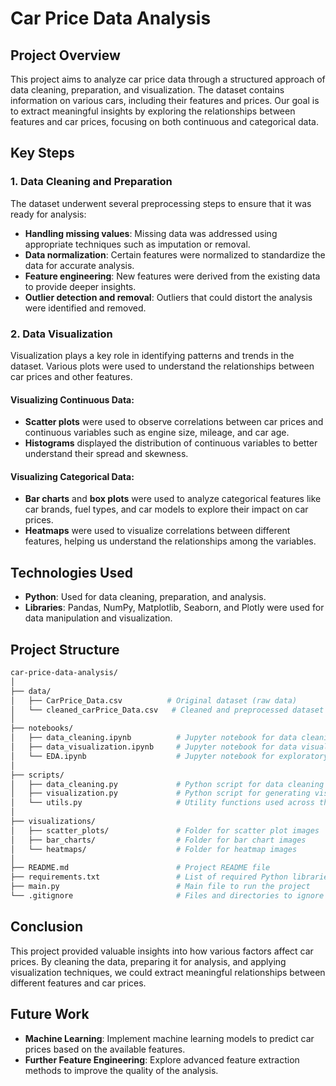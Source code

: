 # Car Price Data Analysis

## Project Overview

This project aims to analyze car price data through a structured approach of data cleaning, preparation, and visualization. The dataset contains information on various cars, including their features and prices. Our goal is to extract meaningful insights by exploring the relationships between features and car prices, focusing on both continuous and categorical data.

## Key Steps

### 1. Data Cleaning and Preparation
The dataset underwent several preprocessing steps to ensure that it was ready for analysis:

- **Handling missing values**: Missing data was addressed using appropriate techniques such as imputation or removal.
- **Data normalization**: Certain features were normalized to standardize the data for accurate analysis.
- **Feature engineering**: New features were derived from the existing data to provide deeper insights.
- **Outlier detection and removal**: Outliers that could distort the analysis were identified and removed.

### 2. Data Visualization
Visualization plays a key role in identifying patterns and trends in the dataset. Various plots were used to understand the relationships between car prices and other features.

#### Visualizing Continuous Data:
- **Scatter plots** were used to observe correlations between car prices and continuous variables such as engine size, mileage, and car age.
- **Histograms** displayed the distribution of continuous variables to better understand their spread and skewness.

#### Visualizing Categorical Data:
- **Bar charts** and **box plots** were used to analyze categorical features like car brands, fuel types, and car models to explore their impact on car prices.
- **Heatmaps** were used to visualize correlations between different features, helping us understand the relationships among the variables.

## Technologies Used
- **Python**: Used for data cleaning, preparation, and analysis.
- **Libraries**: Pandas, NumPy, Matplotlib, Seaborn, and Plotly were used for data manipulation and visualization.

## Project Structure

```bash
car-price-data-analysis/
│
├── data/
│   ├── CarPrice_Data.csv          # Original dataset (raw data)
│   └── cleaned_carPrice_Data.csv   # Cleaned and preprocessed dataset
│
├── notebooks/
│   ├── data_cleaning.ipynb          # Jupyter notebook for data cleaning and preparation
│   ├── data_visualization.ipynb     # Jupyter notebook for data visualization (continuous and categorical data)
│   └── EDA.ipynb                    # Jupyter notebook for exploratory data analysis
│
├── scripts/
│   ├── data_cleaning.py             # Python script for data cleaning and preparation
│   ├── visualization.py             # Python script for generating visualizations
│   └── utils.py                     # Utility functions used across the project
│
├── visualizations/
│   ├── scatter_plots/               # Folder for scatter plot images
│   ├── bar_charts/                  # Folder for bar chart images
│   └── heatmaps/                    # Folder for heatmap images
│
├── README.md                        # Project README file
├── requirements.txt                 # List of required Python libraries
├── main.py                          # Main file to run the project
└── .gitignore                       # Files and directories to ignore in version control
```

## Conclusion
This project provided valuable insights into how various factors affect car prices. By cleaning the data, preparing it for analysis, and applying visualization techniques, we could extract meaningful relationships between different features and car prices.

## Future Work
- **Machine Learning**: Implement machine learning models to predict car prices based on the available features.
- **Further Feature Engineering**: Explore advanced feature extraction methods to improve the quality of the analysis.